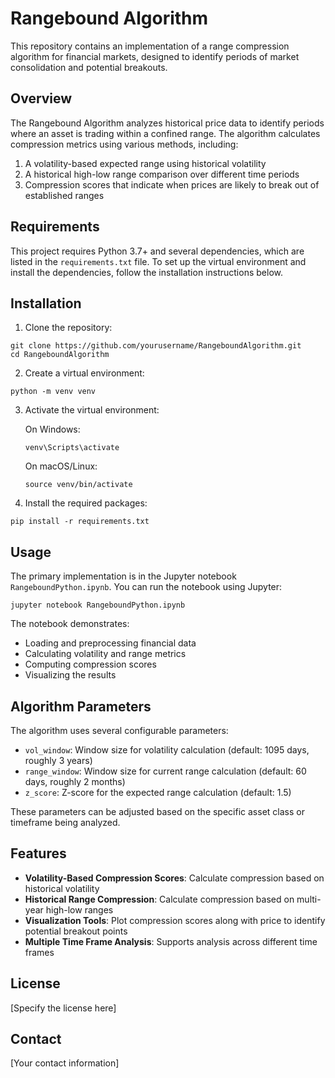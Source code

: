 # Rangebound Algorithm

This repository contains an implementation of a range compression algorithm for financial markets, designed to identify periods of market consolidation and potential breakouts.

## Overview

The Rangebound Algorithm analyzes historical price data to identify periods where an asset is trading within a confined range. The algorithm calculates compression metrics using various methods, including:

1. A volatility-based expected range using historical volatility
2. A historical high-low range comparison over different time periods
3. Compression scores that indicate when prices are likely to break out of established ranges

## Requirements

This project requires Python 3.7+ and several dependencies, which are listed in the `requirements.txt` file. To set up the virtual environment and install the dependencies, follow the installation instructions below.

## Installation

1. Clone the repository:
```
git clone https://github.com/yourusername/RangeboundAlgorithm.git
cd RangeboundAlgorithm
```

2. Create a virtual environment:
```
python -m venv venv
```

3. Activate the virtual environment:

   On Windows:
   ```
   venv\Scripts\activate
   ```

   On macOS/Linux:
   ```
   source venv/bin/activate
   ```

4. Install the required packages:
```
pip install -r requirements.txt
```

## Usage

The primary implementation is in the Jupyter notebook `RangeboundPython.ipynb`. You can run the notebook using Jupyter:

```
jupyter notebook RangeboundPython.ipynb
```

The notebook demonstrates:
- Loading and preprocessing financial data
- Calculating volatility and range metrics
- Computing compression scores
- Visualizing the results

## Algorithm Parameters

The algorithm uses several configurable parameters:

- `vol_window`: Window size for volatility calculation (default: 1095 days, roughly 3 years)
- `range_window`: Window size for current range calculation (default: 60 days, roughly 2 months)
- `z_score`: Z-score for the expected range calculation (default: 1.5)

These parameters can be adjusted based on the specific asset class or timeframe being analyzed.

## Features

- **Volatility-Based Compression Scores**: Calculate compression based on historical volatility
- **Historical Range Compression**: Calculate compression based on multi-year high-low ranges
- **Visualization Tools**: Plot compression scores along with price to identify potential breakout points
- **Multiple Time Frame Analysis**: Supports analysis across different time frames

## License

[Specify the license here]

## Contact

[Your contact information] 